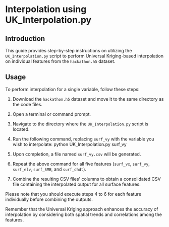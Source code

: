 # **Interpolation using UK_Interpolation.py**

## Introduction
This guide provides step-by-step instructions on utilizing the `UK_Interpolation.py` script to perform Universal Kriging-based interpolation on individual features from the `hackathon.h5` dataset.

## Usage
To perform interpolation for a single variable, follow these steps:

1. Download the `hackathon.h5` dataset and move it to the same directory as the code files.

2. Open a terminal or command prompt.

3. Navigate to the directory where the `UK_Interpolation.py` script is located.

4. Run the following command, replacing `surf_vy` with the variable you wish to interpolate:
python UK_Interpolation.py  surf_vy

5. Upon completion, a file named `surf_vy.csv` will be generated.

6. Repeat the above command for all five features (`surf_vx`, `surf_vy`, `surf_elv`, `surf_SMB`, and `surf_dhdt`).

7. Combine the resulting CSV files' columns to obtain a consolidated CSV file containing the interpolated output for all surface features.

Please note that you should execute steps 4 to 6 for each feature individually before combining the outputs.

Remember that the Universal Kriging approach enhances the accuracy of interpolation by considering both spatial trends and correlations among the features.
